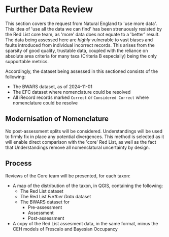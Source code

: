 # Further Data Review
This section covers the request from Natural England to 'use more data'. This idea of 'use all the data we can find' has been strenuously resisted by the Red List core team, as 'more' data does not equate to a 'better' result. The data being assessed here are *highly* vulnerable to vast biases and faults introduced from individual incorrect records. This arises from the sparsity of good quality, trustable data, coupled with the reliance on absolute area criteria for many taxa (Criteria B especially) being the only supportable metrics.

Accordingly, the dataset being assessed in this sectioned consists of the following:

- The BWARS dataset, as of 2024-11-01
- The EFC dataset where nomenclature could be resolved
- All iRecord records marked `Correct` or `Considered Correct` where nomenclature could be resolve

## Modernisation of Nomenclature
No post-assessment splits will be considered. Understandings will be used to firmly fix in place any potential divergences. This method is selected as it will enable direct comparison with the 'core' Red List, as well as the fact that Understandings remove all nomenclatural uncertainty by design.

## Process
Reviews of the Core team will be presented, for each taxon:
- A map of the distribution of the taxon, in QGIS, containing the following:
  - The Red List dataset
  - The Red List *Further Data* dataset
  - The BWARS dataset for
    - Pre-assessment
    - Assessment
    - Post-assessment
- A copy of the Red List assesment data, in the same format, minus the CEH models of Frescalo and Bayesian Occupancy
